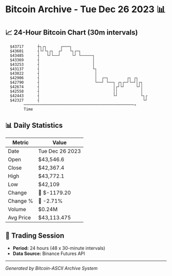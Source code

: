 # Bitcoin Archive - Tue Dec 26 2023 📊

## 📈 24-Hour Bitcoin Chart (30m intervals)

```
  $43717      ┼┐┌┐      ┌───┐                                  
  $43601      ┤└┘└┐┌┐  ┌┘   └┐┌─┐                              
  $43485      ┤   └┘└──┘     └┘ └─────┐                        
  $43369      ┤                       │                        
  $43253      ┤                       │                        
  $43137      ┤                       └┐                       
  $43022      ┤                        │                       
  $42906      ┤                        │  ┌─┐        ┌┐ ┌┐     
  $42790      ┤                        └──┘ └──┐ ┌┐┌─┘└─┘│┌┐   
  $42674      ┤                                │┌┘└┘     └┘│   
  $42558      ┤                                ││          │   
  $42443      ┤                                └┘          └┐┌ 
  $42327      ┤                                             └┘ 
        ────────────────────────────────────────────────→
        Time
```

## 📊 Daily Statistics

| Metric | Value |
|--------|-------|
| Date | Tue Dec 26 2023 |
| Open | $43,546.6 |
| Close | $42,367.4 |
| High | $43,772.1 |
| Low | $42,109 |
| Change | 🔴 $-1179.20 |
| Change % | 🔴 -2.71% |
| Volume | $0.24M |
| Avg Price | $43,113.475 |

## 📅 Trading Session

- **Period:** 24 hours (48 x 30-minute intervals)
- **Data Source:** Binance Futures API

---
*Generated by Bitcoin-ASCII Archive System*
